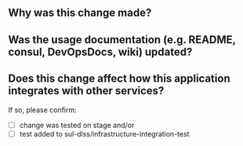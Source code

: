 ## Why was this change made?



## Was the usage documentation (e.g. README, consul, DevOpsDocs, wiki) updated?



## Does this change affect how this application integrates with other services?

If so, please confirm:
- [ ] change was tested on stage    and/or
- [ ] test added to sul-dlss/infrastructure-integration-test
